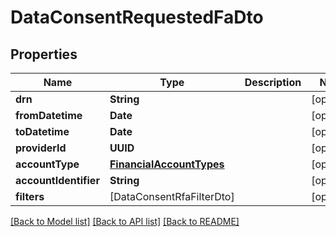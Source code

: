 # DataConsentRequestedFaDto

## Properties
Name | Type | Description | Notes
------------ | ------------- | ------------- | -------------
**drn** | **String** |  | [optional] 
**fromDatetime** | **Date** |  | [optional] 
**toDatetime** | **Date** |  | [optional] 
**providerId** | **UUID** |  | [optional] 
**accountType** | [**FinancialAccountTypes**](FinancialAccountTypes.md) |  | [optional] 
**accountIdentifier** | **String** |  | [optional] 
**filters** | [DataConsentRfaFilterDto] |  | [optional] 

[[Back to Model list]](../README.md#documentation-for-models) [[Back to API list]](../README.md#documentation-for-api-endpoints) [[Back to README]](../README.md)


